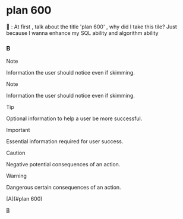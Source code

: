 # plan 600 

🤣 : At first ,  talk about the title 'plan 600' , why did I take this tile? Just because I wanna enhance my SQL ability and algorithm ability  

### B

> [!NOTE]
> Information the user should notice even if skimming.

> [!NOTE]
> Information the user should notice even if skimming.

> [!TIP]
> Optional information to help a user be more successful.

> [!IMPORTANT]
> Essential information required for user success.

> [!CAUTION]
> Negative potential consequences of an action.

> [!WARNING]
> Dangerous certain consequences of an action.













































































[A](#plan 600)

[B](#B)























